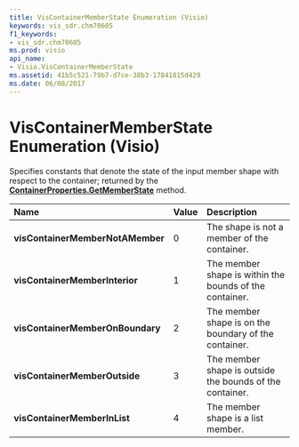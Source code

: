 ```yaml
---
title: VisContainerMemberState Enumeration (Visio)
keywords: vis_sdr.chm70605
f1_keywords:
- vis_sdr.chm70605
ms.prod: visio
api_name:
- Visio.VisContainerMemberState
ms.assetid: 41b5c521-79b7-d7ce-38b3-17841815d429
ms.date: 06/08/2017
---
```



# VisContainerMemberState Enumeration (Visio)

Specifies constants that denote the state of the input member shape with respect to the container; returned by the  **[ContainerProperties.GetMemberState](Visio.ContainerProperties.GetMemberState.md)** method.



|**Name**|**Value**|**Description**|
|:-----|:-----|:-----|
| **visContainerMemberNotAMember**|0|The shape is not a member of the container.|
| **visContainerMemberInterior**|1|The member shape is within the bounds of the container.|
| **visContainerMemberOnBoundary**|2|The member shape is on the boundary of the container.|
| **visContainerMemberOutside**|3|The member shape is outside the bounds of the container.|
| **visContainerMemberInList**|4|The member shape is a list member.|

